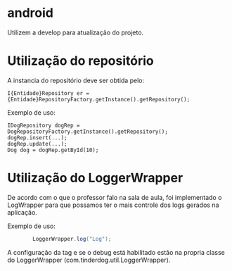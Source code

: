 # android


Utilizem a develop para atualização do projeto.

# Utilização do repositório 
A instancia do repositório deve ser obtida pelo:

    I{Entidade}Repository er = {Entidade}RepositoryFactory.getInstance().getRepository();
Exemplo de uso:

    IDogRepository dogRep = DogRepositoryFactory.getInstance().getRepository();
    dogRep.insert(...);
    dogRep.update(...);
    Dog dog = dogRep.getById(10);

# Utilização do LoggerWrapper
De acordo com o que o professor falo na sala de aula, foi implementado o LogWrapper para que possamos ter o mais controle dos logs gerados na aplicação.

Exemplo de uso:
```java
        LoggerWrapper.log("Log");
```
A configuração da tag e se o debug está habilitado estão na propria classe do LoggerWrapper (com.tinderdog.util.LoggerWrapper).
    
